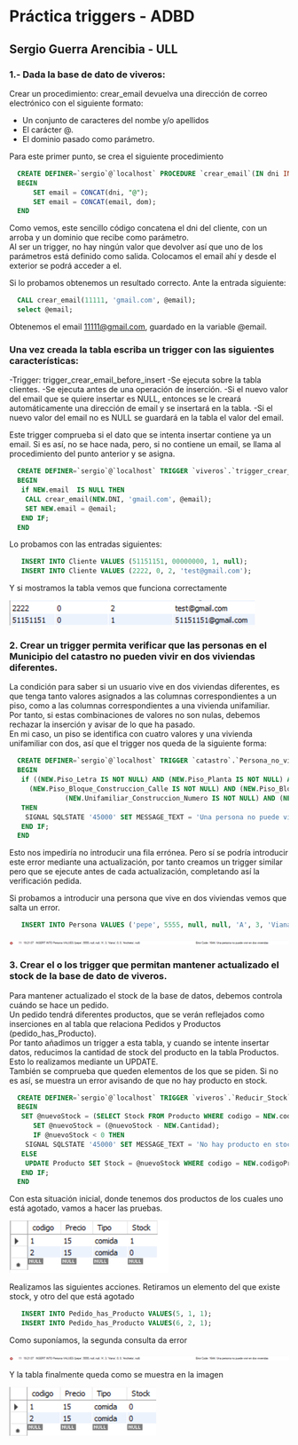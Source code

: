 # Práctica triggers - ADBD
## Sergio Guerra Arencibia - ULL  

### 1.- Dada la base de dato de viveros:
 Crear un procedimiento: crear_email devuelva una dirección de correo electrónico con el siguiente formato:
  - Un conjunto de caracteres del nombe y/o apellidos
  - El carácter @.
  - El dominio pasado como parámetro.
  
Para este primer punto, se crea el siguiente procedimiento 

```sql
  CREATE DEFINER=`sergio`@`localhost` PROCEDURE `crear_email`(IN dni INT,IN dom VARCHAR(15), OUT email VARCHAR(50))
  BEGIN
      SET email = CONCAT(dni, "@");
      SET email = CONCAT(email, dom);
  END
```  
  
Como vemos, este sencillo código concatena el dni del cliente, con un arroba y un dominio que recibe como parámetro.  
Al ser un trigger, no hay ningún valor que devolver así que uno de los parámetros está definido como salida. Colocamos el
email ahí y desde el exterior se podrá acceder a el.  

Si lo probamos obtenemos un resultado correcto. Ante la entrada siguiente:  
```sql
  CALL crear_email(11111, 'gmail.com', @email);
  select @email;
```  
Obtenemos el email 11111@gmail.com, guardado en la variable @email.

### Una vez creada la tabla escriba un trigger con las siguientes características:
  -Trigger: trigger_crear_email_before_insert
  -Se ejecuta sobre la tabla clientes.
  -Se ejecuta antes de una operación de inserción.
  -Si el nuevo valor del email que se quiere insertar es NULL, entonces se le creará automáticamente una dirección de email y se insertará en la tabla.
  -Si el nuevo valor del email no es NULL se guardará en la tabla el valor del email.  
    
Este trigger comprueba si el dato que se intenta insertar contiene ya un email. Si es así, no se hace nada, pero, si no contiene un email, se llama al 
procedimiento del punto anterior y se asigna.    

```sql
  CREATE DEFINER=`sergio`@`localhost` TRIGGER `viveros`.`trigger_crear_email_before_insert` BEFORE INSERT ON `Cliente` FOR EACH ROW
  BEGIN
   if NEW.email  IS NULL THEN
    CALL crear_email(NEW.DNI, 'gmail.com', @email);
    SET NEW.email = @email;
   END IF;
  END
```    
  
Lo probamos con las entradas siguientes:  
```sql  
   INSERT INTO Cliente VALUES (51151151, 00000000, 1, null);
   INSERT INTO Cliente VALUES (2222, 0, 2, 'test@gmail.com');
```

Y si mostramos la tabla vemos que funciona correctamente  

![alt_text](https://github.com/alu0101133201/triggers_adbd/blob/main/images/email.png)  

### 2. Crear un trigger permita verificar que las personas en el Municipio del catastro no pueden vivir en dos viviendas diferentes.

La condición para saber si un usuario vive en dos viviendas diferentes, es que tenga tanto valores asignados a las columnas correspondientes a un piso,
como a las columnas correspondientes a una vivienda unifamiliar.  
Por tanto, si estas combinaciones de valores no son nulas, debemos rechazar la inserción y avisar de lo que ha pasado.  
En mi caso, un piso se identifica con cuatro valores y una vivienda unifamiliar con dos, así que el trigger nos queda de la siguiente forma:   

```sql  
  CREATE DEFINER=`sergio`@`localhost` TRIGGER `catastro`.`Persona_no_vive_en_dos_lugares` BEFORE INSERT ON `Persona` FOR EACH ROW
  BEGIN
   if ((NEW.Piso_Letra IS NOT NULL) AND (NEW.Piso_Planta IS NOT NULL) AND 
     (NEW.Piso_Bloque_Construccion_Calle IS NOT NULL) AND (NEW.Piso_Bloque_Construccion_Numero IS NOT NULL) AND
              (NEW.Unifamiliar_Construccion_Numero IS NOT NULL) AND (NEW.Unifamiliar_Construccion_Calle IS NOT NULL))
   THEN
    SIGNAL SQLSTATE '45000' SET MESSAGE_TEXT = 'Una persona no puede vivir en dos viviendas';
   END IF;
  END
```  
Esto nos impediría no introducir una fila errónea. Pero sí se podría introducir este error mediante una actualización, por tanto creamos un trigger similar pero que se ejecute antes de cada actualización, completando así la verificación pedida.   

Si probamos a introducir una persona que vive en dos viviendas vemos que salta un error.  

```sql
   INSERT INTO Persona VALUES ('pepe', 5555, null, null, 'A', 3, 'Viana', 0, 0, 'Anchieta', null);
```
![alt_text](https://github.com/alu0101133201/triggers_adbd/blob/main/images/errorViviendas.png)  

### 3. Crear el o los trigger que permitan mantener actualizado el stock de la base de dato de viveros.

Para mantener actualizado el stock de la base de datos, debemos controla cuándo se hace un pedido.  
Un pedido tendrá diferentes productos, que se verán reflejados como inserciones en al tabla que relaciona Pedidos y Productos (pedido_has_Producto).  
Por tanto añadimos un trigger a esta tabla, y cuando se intente insertar datos, reducimos la cantidad de stock del producto en la tabla Productos. Esto lo 
realizamos mediante un UPDATE.  
También se comprueba que queden elementos de los que se piden. Si no es así, se muestra un error avisando de que no hay producto en stock.

```sql
  CREATE DEFINER=`sergio`@`localhost` TRIGGER `viveros`.`Reducir_Stock` BEFORE INSERT ON `Pedido_has_Producto` FOR EACH ROW
  BEGIN
   SET @nuevoStock = (SELECT Stock FROM Producto WHERE codigo = NEW.codigoProducto);
      SET @nuevoStock = (@nuevoStock - NEW.Cantidad);
      IF @nuevoStock < 0 THEN
    SIGNAL SQLSTATE '45000' SET MESSAGE_TEXT = 'No hay producto en stock para realizar el pedido';
   ELSE 
    UPDATE Producto SET Stock = @nuevoStock WHERE codigo = NEW.codigoProducto;
   END IF;
  END
```
Con esta situación inicial, donde tenemos dos productos de los cuales uno está agotado, vamos a hacer las pruebas.  

![alt_text](https://github.com/alu0101133201/triggers_adbd/blob/main/images/inicial.png)  

Realizamos las siguientes acciones. Retiramos un elemento del que existe stock, y otro del que está agotado  

```sql
   INSERT INTO Pedido_has_Producto VALUES(5, 1, 1);
   INSERT INTO Pedido_has_Producto VALUES(6, 2, 1);
```
Como suponíamos, la segunda consulta da error  

![alt_text](https://github.com/alu0101133201/triggers_adbd/blob/main/images/errorViviendas.png)

Y la tabla finalmente queda como se muestra en la imagen

![alt_text](https://github.com/alu0101133201/triggers_adbd/blob/main/images/situacionFinal.png)




